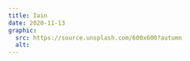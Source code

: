 ```yaml
---
title: Iain
date: 2020-11-13
graphic:
  src: https://source.unsplash.com/600x600?autumn
  alt:
---
```

